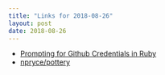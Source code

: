 ```yaml
---
title: "Links for 2018-08-26"
layout: post
date: 2018-08-26
---
```


* [Prompting for Github Credentials in Ruby](https://code.dblock.org/2018/08/23/prompting-for-github-credentials-in-ruby.html)
* [npryce/pottery](https://github.com/npryce/pottery)
